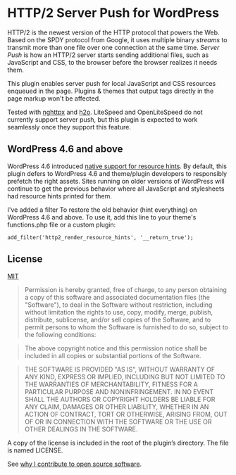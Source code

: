 # HTTP/2 Server Push for WordPress

HTTP/2 is the newest version of the HTTP protocol that powers the Web. Based on the SPDY protocol from Google, it uses multiple binary *streams* to transmit more than one file over one connection at the same time. *Server Push* is how an HTTP/2 server starts sending additional files, such as JavaScript and CSS, to the browser before the browser realizes it needs them.

This plugin enables server push for local JavaScript and CSS resources enqueued in the page. Plugins & themes that
output tags directly in the page markup won't be affected.

Tested with [nghttpx](https://nghttp2.org/documentation/nghttpx-howto.html) and [h2o](https://h2o.examp1e.net). LiteSpeed and OpenLiteSpeed do not currently support server push, but this plugin is expected to work seamlessly once they support this feature.

## WordPress 4.6 and above
WordPress 4.6 introduced [native support for resource hints](https://make.wordpress.org/core/2016/07/06/resource-hints-in-4-6/).
By default, this plugin defers to WordPress 4.6 and theme/plugin developers to responsibly prefetch the right assets. Sites running
on older versions of WordPress will continue to get the previous behavior where all JavaScript and stylesheets had resource hints
printed for them.

I've added a filter To restore the old behavior (hint everything) on WordPress 4.6 and above. To use it, add this line to
your theme's functions.php file or a custom plugin:

`add_filter('http2_render_resource_hints', '__return_true');`

## License
[MIT](http://daveross.mit-license.org/)

> Permission is hereby granted, free of charge, to any person obtaining a copy
  of this software and associated documentation files (the "Software"), to deal
  in the Software without restriction, including without limitation the rights
  to use, copy, modify, merge, publish, distribute, sublicense, and/or sell
  copies of the Software, and to permit persons to whom the Software is
  furnished to do so, subject to the following conditions:
  
>  The above copyright notice and this permission notice shall be included in all
  copies or substantial portions of the Software.
  
>  THE SOFTWARE IS PROVIDED "AS IS", WITHOUT WARRANTY OF ANY KIND, EXPRESS OR
  IMPLIED, INCLUDING BUT NOT LIMITED TO THE WARRANTIES OF MERCHANTABILITY,
  FITNESS FOR A PARTICULAR PURPOSE AND NONINFRINGEMENT. IN NO EVENT SHALL THE
  AUTHORS OR COPYRIGHT HOLDERS BE LIABLE FOR ANY CLAIM, DAMAGES OR OTHER
  LIABILITY, WHETHER IN AN ACTION OF CONTRACT, TORT OR OTHERWISE, ARISING FROM,
  OUT OF OR IN CONNECTION WITH THE SOFTWARE OR THE USE OR OTHER DEALINGS IN THE
  SOFTWARE.

A copy of the license is included in the root of the plugin’s directory. The file is named LICENSE.

See [why I contribute to open source software](https://davidmichaelross.com/blog/contribute-open-source-software/).
